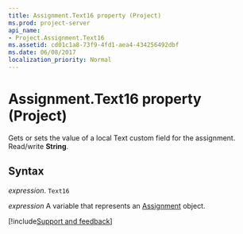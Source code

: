 ```yaml
---
title: Assignment.Text16 property (Project)
ms.prod: project-server
api_name:
- Project.Assignment.Text16
ms.assetid: cd01c1a8-73f9-4fd1-aea4-434256492dbf
ms.date: 06/08/2017
localization_priority: Normal
---
```



# Assignment.Text16 property (Project)

Gets or sets the value of a local Text custom field for the assignment. Read/write  **String**.


## Syntax

_expression_. `Text16`

_expression_ A variable that represents an [Assignment](./Project.Assignment.md) object.

[!include[Support and feedback](~/includes/feedback-boilerplate.md)]